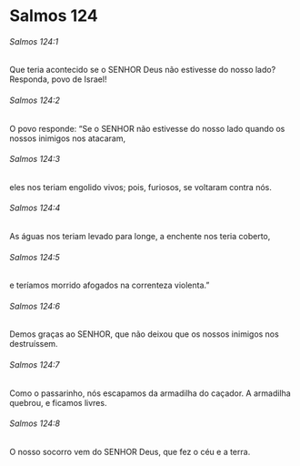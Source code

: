 # Salmos 124

###### Salmos 124:1

Que teria acontecido se o SENHOR Deus não estivesse do nosso lado? Responda, povo de Israel!

###### Salmos 124:2

O povo responde: “Se o SENHOR não estivesse do nosso lado quando os nossos inimigos nos atacaram,

###### Salmos 124:3

eles nos teriam engolido vivos; pois, furiosos, se voltaram contra nós.

###### Salmos 124:4

As águas nos teriam levado para longe, a enchente nos teria coberto,

###### Salmos 124:5

e teríamos morrido afogados na correnteza violenta.”

###### Salmos 124:6

Demos graças ao SENHOR, que não deixou que os nossos inimigos nos destruíssem.

###### Salmos 124:7

Como o passarinho, nós escapamos da armadilha do caçador. A armadilha quebrou, e ficamos livres.

###### Salmos 124:8

O nosso socorro vem do SENHOR Deus, que fez o céu e a terra.

